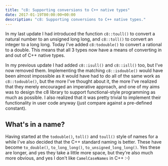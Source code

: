 ```yaml
---
title: "c8: Supporting conversions to C++ native types"
date: 2017-01-19T00:00:00+00:00
description: "c8: Supporting conversions to C++ native types."
---
```

In my last update I had introduced the function `c8::toull()` to convert a natural number to an unsigned long
long, and `c8::toll()` to convert an integer to a long long.  Today I've added `c8:todouble()` to convert a
rational to a double.  This means that all 3 types now have a means of converting in and out of C++ native types.

In my previous update I had added `c8::isull()` and `c8::isll()` too, but I've now removed them.  Implementing
the matching `c8::isdouble()` would have been almost impossible as it would have had to do all of the same work
as `c8::todouble()`, but the more I've thought about it, the more I've realized that they merely encouraged an
imperative approach, and one of my aims was to design the c8 library to support functional-style programming as
much as possible.  I also realized that it was pretty trivial to implement their functionality in user code
anyway (just compare against a pre-defined constant).

## What's in a name?

Having started at the `todouble()`, `toll()` and `toull()` style of names for a while I've also decided that
the C++ standard naming is better.  These have become `to_double()`, `to_long_long()`, `to_unsigned_long_long()`.
Yes these are longer, and yes they take a little more space, but they're also much more obvious, and yes I don't
like `CamelCaseNames` in C++ :-)

